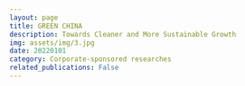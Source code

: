 ```yaml
---
layout: page
title: GREEN CHINA
description: Towards Cleaner and More Sustainable Growth
img: assets/img/3.jpg
date: 20220101
category: Corporate-sponsored researches
related_publications: False
---
```

